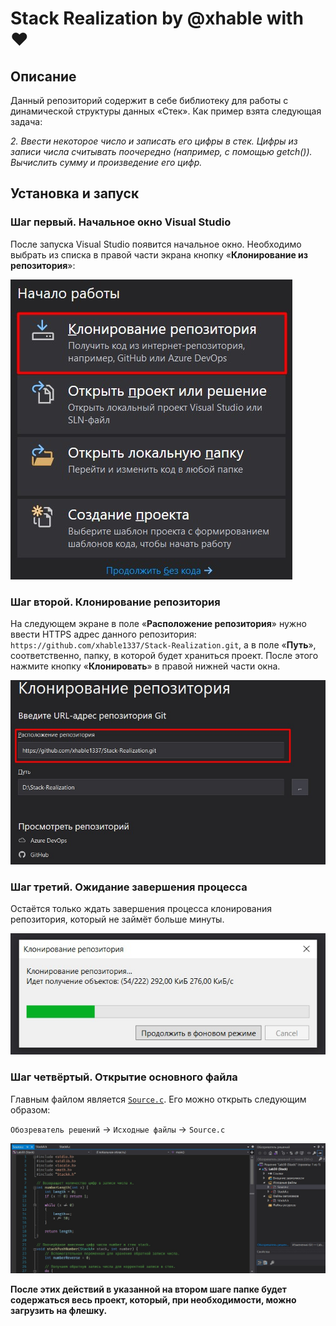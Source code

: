 # Stack Realization by @xhable with ❤
## Описание
Данный репозиторий содержит в себе библиотеку для работы с динамической структуры данных «Стек». Как пример взята следующая задача:

*2.	Ввести некоторое число и записать его цифры в стек. Цифры из записи числа считывать поочередно (например, с помощью getch()).  Вычислить сумму и произведение его цифр.*

## Установка и запуск
### Шаг первый. Начальное окно Visual Studio
После запуска Visual Studio появится начальное окно. Необходимо выбрать из списка в правой части экрана кнопку «**Клонирование из репозитория**»:

![Шаг первый](Step_1.jpg?raw=true)

### Шаг второй. Клонирование репозитория
На следующем экране в поле «**Расположение репозитория**» нужно ввести HTTPS адрес данного репозитория: `https://github.com/xhable1337/Stack-Realization.git`, а в поле «**Путь**», соответственно, папку, в которой будет храниться проект. После этого нажмите кнопку «**Клонировать**» в правой нижней части окна.

![Шаг второй](Step_2.jpg?raw=true)

### Шаг третий. Ожидание завершения процесса
Остаётся только ждать завершения процесса клонирования репозитория, который не займёт больше минуты. 

![Шаг третий](Step_3.jpg?raw=true)

### Шаг четвёртый. Открытие основного файла
Главным файлом является [`Source.c`](../Lab30%20(Stack)/Source.c). Его можно открыть следующим образом: 

`Обозреватель решений` → `Исходные файлы` → `Source.c`

![Шаг четвёртый](Step_4.jpg?raw=true)

**После этих действий в указанной на втором шаге папке будет содержаться весь проект, который, при необходимости, можно загрузить на флешку.**
